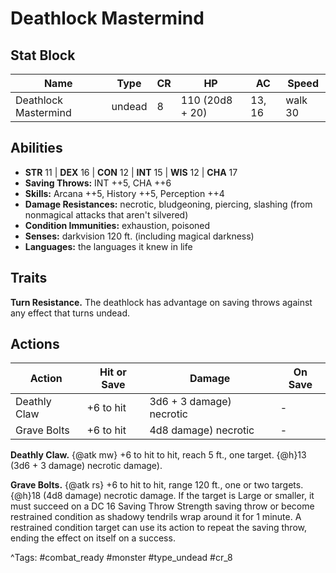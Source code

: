 # Deathlock Mastermind

## Stat Block

| Name | Type | CR | HP | AC | Speed |
|------|------|----|----|----|-------|
| Deathlock Mastermind | undead | 8 | 110 (20d8 + 20) | 13, 16 | walk 30 |

## Abilities

- **STR** 11 | **DEX** 16 | **CON** 12 | **INT** 15 | **WIS** 12 | **CHA** 17
- **Saving Throws:** INT ++5, CHA ++6  
- **Skills:** Arcana ++5, History ++5, Perception ++4  
- **Damage Resistances:** necrotic, bludgeoning, piercing, slashing (from nonmagical attacks that aren't silvered)  
- **Condition Immunities:** exhaustion, poisoned  
- **Senses:** darkvision 120 ft. (including magical darkness)  
- **Languages:** the languages it knew in life

## Traits

**Turn Resistance.** The deathlock has advantage on saving throws against any effect that turns undead.


## Actions

| Action | Hit or Save | Damage | On Save |
|--------|--------------|--------|----------|
| Deathly Claw | +6 to hit | 3d6 + 3 damage) necrotic | - |
| Grave Bolts | +6 to hit | 4d8 damage) necrotic | - |

**Deathly Claw.** {@atk mw} +6 to hit to hit, reach 5 ft., one target. {@h}13 (3d6 + 3 damage) necrotic damage).

**Grave Bolts.** {@atk rs} +6 to hit to hit, range 120 ft., one or two targets. {@h}18 (4d8 damage) necrotic damage. If the target is Large or smaller, it must succeed on a DC 16 Saving Throw Strength saving throw or become restrained condition as shadowy tendrils wrap around it for 1 minute. A restrained condition target can use its action to repeat the saving throw, ending the effect on itself on a success.


^Tags: #combat_ready #monster #type_undead #cr_8